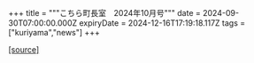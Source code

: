 +++
title = """こちら町長室　2024年10月号"""
date = 2024-09-30T07:00:00.000Z
expiryDate = 2024-12-16T17:19:18.117Z
tags = ["kuriyama","news"]
+++


[[source]](https://www.town.kuriyama.hokkaido.jp/site/mayor/28931.html)
